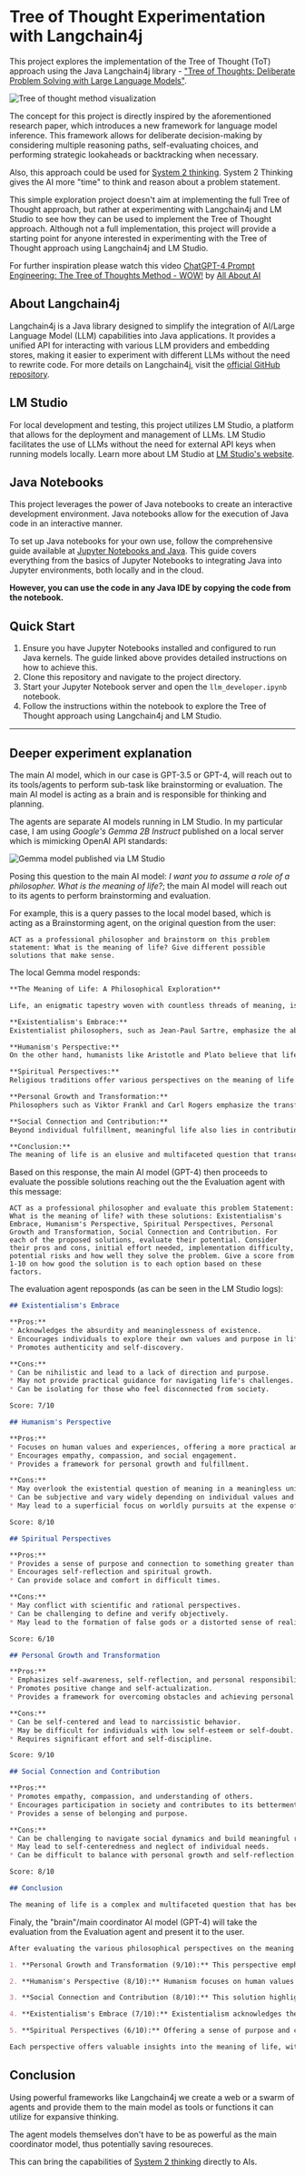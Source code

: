 # Tree of Thought Experimentation with Langchain4j

This project explores the implementation of the Tree of Thought (ToT) approach using the Java Langchain4j library - ["Tree of Thoughts: Deliberate Problem Solving with Large Language Models"](https://arxiv.org/abs/2305.10601).

![Tree of thought method visualization](tree_of_thought.png)

The concept for this project is directly inspired by the aforementioned research paper, which introduces a new framework for language model inference. This framework allows for deliberate decision-making by considering multiple reasoning paths, self-evaluating choices, and performing strategic lookaheads or backtracking when necessary.

Also, this approach could be used for [System 2 thinking](https://thedecisionlab.com/reference-guide/philosophy/system-1-and-system-2-thinking). System 2 Thinking gives the AI more "time" to think and reason about a problem statement.


This simple exploration project doesn't aim at implementing the full Tree of Thought approach, but rather at experimenting with Langchain4j and LM Studio to see how they can be used to implement the Tree of Thought approach. Although not a full implementation, this project will provide a starting point for anyone interested in experimenting with the Tree of Thought approach using Langchain4j and LM Studio.

For further inspiration please watch this video [ChatGPT-4 Prompt Engineering: The Tree of Thoughts Method - WOW!](https://www.youtube.com/watch?v=PFK5g_kxhVM) by [All About AI](https://www.youtube.com/@AllAboutAI)

## About Langchain4j

Langchain4j is a Java library designed to simplify the integration of AI/Large Language Model (LLM) capabilities into Java applications. It provides a unified API for interacting with various LLM providers and embedding stores, making it easier to experiment with different LLMs without the need to rewrite code. For more details on Langchain4j, visit the [official GitHub repository](https://github.com/langchain4j/langchain4j).

## LM Studio

For local development and testing, this project utilizes LM Studio, a platform that allows for the deployment and management of LLMs. LM Studio facilitates the use of LLMs without the need for external API keys when running models locally. Learn more about LM Studio at [LM Studio's website](https://lmstudio.ai/).

## Java Notebooks

This project leverages the power of Java notebooks to create an interactive development environment. Java notebooks allow for the execution of Java code in an interactive manner.

To set up Java notebooks for your own use, follow the comprehensive guide available at [Jupyter Notebooks and Java](https://www.javaadvent.com/2023/12/jupyter-notebooks-and-java.html). This guide covers everything from the basics of Jupyter Notebooks to integrating Java into Jupyter environments, both locally and in the cloud.

**However, you can use the code in any Java IDE by copying the code from the notebook.**

## Quick Start

1. Ensure you have Jupyter Notebooks installed and configured to run Java kernels. The guide linked above provides detailed instructions on how to achieve this.
2. Clone this repository and navigate to the project directory.
3. Start your Jupyter Notebook server and open the `llm_developer.ipynb` notebook.
4. Follow the instructions within the notebook to explore the Tree of Thought approach using Langchain4j and LM Studio.

---


## Deeper experiment explanation

The main AI model, which in our case is GPT-3.5 or GPT-4, will reach out to its tools/agents to perform sub-task like brainstorming or evaluation. The main AI model is acting as a brain and is responsible for thinking and planning.

The agents are separate AI models running in LM Studio. In my particular case, I am using _Google's Gemma 2B Instruct_ published on a local server which is mimicking OpenAI API standards:

![Gemma model published via LM Studio](lmstudio_gemma_openai_server.png)

Posing this question to the main AI model: _I want you to assume a role of a philosopher. What is the meaning of life?_; the main AI model will reach out to its agents to perform brainstorming and evaluation.

For example, this is a query passes to the local model based, which is acting as a Brainstorming agent, on the original question from the user: 
```
ACT as a professional philosopher and brainstorm on this problem statement: What is the meaning of life? Give different possible solutions that make sense.
```

The local Gemma model responds:
```markdown
**The Meaning of Life: A Philosophical Exploration**

Life, an enigmatic tapestry woven with countless threads of meaning, is a question that has captivated philosophers, thinkers, and individuals for millennia. While the pursuit of material wealth and worldly success may hold allure, it is the pursuit of something more profound that holds true significance.

**Existentialism's Embrace:**
Existentialist philosophers, such as Jean-Paul Sartre, emphasize the absurdity and alienation of existence. Life is devoid of inherent meaning, forcing individuals to actively create their own purpose and significance. Sartre's quote, "I am a human being who is free and capable of choosing," encapsulates this existentialist perspective.

**Humanism's Perspective:**
On the other hand, humanists like Aristotle and Plato believe that life has intrinsic value and meaning. Humans are inherently good and possess an innate desire for knowledge, growth, and self-actualization. For humanists, life's purpose lies in fulfilling these inherent potentialities and contributing to a greater good.

**Spiritual Perspectives:**
Religious traditions offer various perspectives on the meaning of life. In Christianity, salvation is defined by faith and the pursuit of a meaningful relationship with God. In Buddhism, enlightenment is the ultimate goal, characterized by freedom from suffering and liberation from the cycle of rebirth.

**Personal Growth and Transformation:**
Philosophers such as Viktor Frankl and Carl Rogers emphasize the transformative power of life experiences. Through challenges and adversity, individuals can undergo personal growth, self-discovery, and a deeper understanding of themselves and their place in the world.

**Social Connection and Contribution:**
Beyond individual fulfillment, meaningful life also lies in contributing to a community and leaving a lasting impact on others. Acts of kindness, compassion, and social engagement can foster a sense of purpose and belonging.

**Conclusion:**
The meaning of life is an elusive and multifaceted question that transcends mere material pursuits. While existentialism emphasizes the futility of seeking inherent meaning, humanism and spirituality offer perspectives on intrinsic value and transformation. Personal growth, social connection, and a meaningful contribution to society are also important threads in weaving a life imbued with purpose and significance. Ultimately, the search for life's meaning is an ongoing journey that requires reflection, introspection, and a willingness to explore different avenues of knowledge and experience.
```

Based on this response, the main AI model (GPT-4) then proceeds to evaluate the possible solutions reaching out the the Evaluation agent with this message:
```
ACT as a professional philosopher and evaluate this problem Statement: What is the meaning of life? with these solutions: Existentialism's Embrace, Humanism's Perspective, Spiritual Perspectives, Personal Growth and Transformation, Social Connection and Contribution. For each of the proposed solutions, evaluate their potential. Consider their pros and cons, initial effort needed, implementation difficulty, potential risks and how well they solve the problem. Give a score from 1-10 on how good the solution is to each option based on these factors.
```

The evaluation agent reposponds (as can be seen in the LM Studio logs):
```markdown
## Existentialism's Embrace

**Pros:**
* Acknowledges the absurdity and meaninglessness of existence.
* Encourages individuals to explore their own values and purpose in life.
* Promotes authenticity and self-discovery.

**Cons:**
* Can be nihilistic and lead to a lack of direction and purpose.
* May not provide practical guidance for navigating life's challenges.
* Can be isolating for those who feel disconnected from society.

Score: 7/10

## Humanism's Perspective

**Pros:**
* Focuses on human values and experiences, offering a more practical and optimistic outlook.
* Encourages empathy, compassion, and social engagement.
* Provides a framework for personal growth and fulfillment.

**Cons:**
* May overlook the existential question of meaning in a meaningless universe.
* Can be subjective and vary widely depending on individual values and beliefs.
* May lead to a superficial focus on worldly pursuits at the expense of deeper meaning.

Score: 8/10

## Spiritual Perspectives

**Pros:**
* Provides a sense of purpose and connection to something greater than oneself.
* Encourages self-reflection and spiritual growth.
* Can provide solace and comfort in difficult times.

**Cons:**
* May conflict with scientific and rational perspectives.
* Can be challenging to define and verify objectively.
* May lead to the formation of false gods or a distorted sense of reality.

Score: 6/10

## Personal Growth and Transformation

**Pros:**
* Emphasizes self-awareness, self-reflection, and personal responsibility.
* Promotes positive change and self-actualization.
* Provides a framework for overcoming obstacles and achieving personal growth.

**Cons:**
* Can be self-centered and lead to narcissistic behavior.
* May be difficult for individuals with low self-esteem or self-doubt.
* Requires significant effort and self-discipline.

Score: 9/10

## Social Connection and Contribution

**Pros:**
* Promotes empathy, compassion, and understanding of others.
* Encourages participation in society and contributes to its betterment.
* Provides a sense of belonging and purpose.

**Cons:**
* Can be challenging to navigate social dynamics and build meaningful relationships.
* May lead to self-centeredness and neglect of individual needs.
* Can be difficult to balance with personal growth and self-reflection.

Score: 8/10

## Conclusion

The meaning of life is a complex and multifaceted question that has been pondered by philosophers for centuries. Each solution offers a unique perspective on this profound inquiry, with varying levels of depth, practicality, and potential effectiveness. Ultimately, the best solution depends on the individual's values, beliefs, and life experiences.
```

Finaly, the "brain"/main coordinator AI model (GPT-4) will take the evaluation from the Evaluation agent and present it to the user.

```markdown
After evaluating the various philosophical perspectives on the meaning of life, here are the solutions ranked from best to worst, along with justifications for each ranking:

1. **Personal Growth and Transformation (9/10):** This perspective emphasizes self-awareness, self-reflection, and personal responsibility. It promotes positive change, self-actualization, and provides a framework for overcoming obstacles and achieving personal growth. Despite potential drawbacks like the possibility of narcissistic behavior, it offers a practical and fulfilling approach to finding life's meaning through personal development.

2. **Humanism's Perspective (8/10):** Humanism focuses on human values and experiences, offering an optimistic outlook that encourages empathy, compassion, and social engagement. It provides a practical framework for personal fulfillment, though it may overlook deeper existential questions.

3. **Social Connection and Contribution (8/10):** This solution highlights the importance of empathy, compassion, understanding of others, and contributing to society's betterment. It fosters a sense of belonging and purpose, balancing individual needs with societal engagement, despite potential challenges in navigating social dynamics.

4. **Existentialism's Embrace (7/10):** Existentialism acknowledges the absurdity of existence while encouraging individuals to create their own purpose. It promotes authenticity and self-discovery, though it may lead to nihilism and a lack of practical guidance for life's challenges.

5. **Spiritual Perspectives (6/10):** Offering a sense of purpose and connection to something greater, spiritual perspectives encourage self-reflection and growth. However, they may conflict with scientific views and can be challenging to define objectively, leading to a lower ranking.

Each perspective offers valuable insights into the meaning of life, with the best approaches emphasizing personal growth, human values, and social contribution. The choice of perspective may vary based on individual beliefs and experiences, highlighting the subjective nature of this profound question.
```

## Conclusion
Using powerful frameworks like Langchain4j we create a web or a swarm of agents and provide them to the main model as tools or functions it can utilize for expansive thinking.

The agent models themselves don't have to be as powerful as the main coordinator model, thus potentially saving resoureces.

This can bring the capabilities of [System 2 thinking](https://thedecisionlab.com/reference-guide/philosophy/system-1-and-system-2-thinking) directly to AIs.



